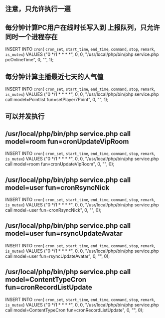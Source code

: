 ## 注意，只允许执行一遍

## 每分钟计算PC用户在线时长写入到 上报队列，只允许同时一个进程存在
INSERT INTO `cron`( `cron_set`, `start_time`, `end_time`,
 `command`, `stop`, `remark`, `is_mutex`)
VALUES ("0 */1 * * * *", 0, 0, "/usr/local/php/bin/php service.php pcOnlineTime",
0, "", 1);

## 每分钟计算主播最近七天的人气值
INSERT INTO `cron`( `cron_set`, `start_time`, `end_time`,
 `command`, `stop`, `remark`, `is_mutex`)
VALUES ("0 */1 * * * *", 0, 0,
"/usr/local/php/bin/php service.php call model=Pointlist fun=setPlayer7Point",
0, "", 1);

## 可以并发执行
## /usr/local/php/bin/php service.php call model=room fun=cronUpdateVipRoom
INSERT INTO `cron`( `cron_set`, `start_time`, `end_time`,
 `command`, `stop`, `remark`, `is_mutex`)
VALUES ("0 */1 * * * *", 0, 0,
"/usr/local/php/bin/php service.php call model=room fun=cronUpdateVipRoom",
0, "", 0);

## /usr/local/php/bin/php service.php call model=user fun=cronRsyncNick
INSERT INTO `cron`( `cron_set`, `start_time`, `end_time`,
 `command`, `stop`, `remark`, `is_mutex`)
VALUES ("0 */1 * * * *", 0, 0,
"/usr/local/php/bin/php service.php call model=user fun=cronRsyncNick",
0, "", 0);

## /usr/local/php/bin/php service.php call model=user fun=rsyncUpdateAvatar
INSERT INTO `cron`( `cron_set`, `start_time`, `end_time`,
 `command`, `stop`, `remark`, `is_mutex`)
VALUES ("0 */1 * * * *", 0, 0,
"/usr/local/php/bin/php service.php call model=user fun=rsyncUpdateAvatar",
0, "", 0);

## /usr/local/php/bin/php service.php call model=ContentTypeCron fun=cronRecordListUpdate
INSERT INTO `cron`( `cron_set`, `start_time`, `end_time`,
 `command`, `stop`, `remark`, `is_mutex`)
VALUES ("0 */1 * * * *", 0, 0,
"/usr/local/php/bin/php service.php call model=ContentTypeCron fun=cronRecordListUpdate",
0, "", 0);